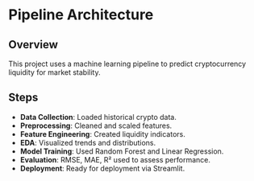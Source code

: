 # Pipeline Architecture

## Overview
This project uses a machine learning pipeline to predict cryptocurrency liquidity for market stability.

## Steps
- **Data Collection**: Loaded historical crypto data.
- **Preprocessing**: Cleaned and scaled features.
- **Feature Engineering**: Created liquidity indicators.
- **EDA**: Visualized trends and distributions.
- **Model Training**: Used Random Forest and Linear Regression.
- **Evaluation**: RMSE, MAE, R² used to assess performance.
- **Deployment**: Ready for deployment via Streamlit.